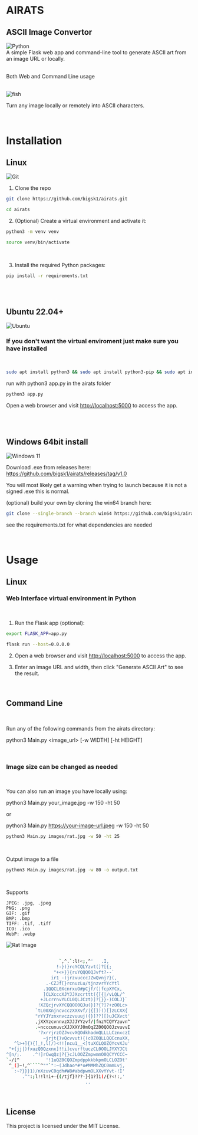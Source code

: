 # AIRATS  

## ASCII Image Convertor 
![Python](https://img.shields.io/badge/python-3670A0?style=for-the-badge&logo=python&logoColor=ffdd54)
</br>
A simple Flask web app and command-line tool to generate ASCII art from an image URL or locally.

</br>
Both Web and Command Line usage

</br>
</br>

![fish](/images/fish.jpg)



Turn any image locally or remotely into ASCII characters.

</br>


# Installation

## Linux

![Git](https://img.shields.io/badge/git-%23F05033.svg?style=for-the-badge&logo=git&logoColor=white)

1. Clone the repo
```bash
git clone https://github.com/bigsk1/airats.git
```
```bash
cd airats
```

2. (Optional) Create a virtual environment and activate it:

```bash
python3 -m venv venv

source venv/bin/activate
```
</br>

3. Install the required Python packages:

```bash
pip install -r requirements.txt
```
</br>
</br>

## Ubuntu 22.04+
![Ubuntu](https://img.shields.io/badge/Ubuntu-E95420?style=for-the-badge&logo=ubuntu&logoColor=white)
### If you don't want the virtual enviroment just make sure you have installed 
</br>

```bash
sudo apt install python3 && sudo apt install python3-pip && sudo apt install python3-flask && python3 -m pip install Pillow && python3 -m pip install requests
```
run with python3 app.py in the airats folder

```bash
python3 app.py
```
Open a web browser and visit [http://localhost:5000](http://localhost:5000) to access the app.

</br>
</br>

## Windows 64bit install
![Windows 11](https://img.shields.io/badge/Windows%2011-%230079d5.svg?style=for-the-badge&logo=Windows%2011&logoColor=white)

Download .exe from releases here: https://github.com/bigsk1/airats/releases/tag/v1.0

You will most likely get a warning when trying to launch because it is not a signed .exe this is normal.

(optional)  build your own by cloning the win64 branch here:

```bash
git clone --single-branch --branch win64 https://github.com/bigsk1/airats.git
```
see the requirements.txt for what dependencies are needed

</br>

# Usage

## Linux

### Web Interface virtual environment in Python

</br>

1. Run the Flask app (optional):

```bash
export FLASK_APP=app.py
```
```bash
flask run --host=0.0.0.0
```

2. Open a web browser and visit [http://localhost:5000](http://localhost:5000) to access the app.

3. Enter an image URL and width, then click "Generate ASCII Art" to see the result.



</br>

## Command Line

</br>

Run any of the following commands from the airats directory:

python3 Main.py <image_url> [-w WIDTH] [-ht HEIGHT]

</br>

### Image size can be changed as needed

</br>

You can also run an image you have locally using:


python3 Main.py your_image.jpg -w 150 -ht 50

or 

python3 Main.py https://your-image-url.jpeg -w 150 -ht 50



```bash
python3 Main.py images/rat.jpg -w 50 -ht 25
```
</br>

Output image to a file
```bash
python3 Main.py images/rat.jpg -w 80 -o output.txt
```

</br>

Supports 

    JPEG: .jpg, .jpeg
    PNG: .png
    GIF: .gif
    BMP: .bmp
    TIFF: .tif, .tiff
    ICO: .ico
    WebP: .webp

![Rat Image](/images/rat.jpg)

```bash
                                 
                    `,^.`:l!<;,^'   .I, 
                   !-})}rcYCQLYzvt(]?[{; 
                  "+<+}}{ruYQQQ0QJvft?--` 
                 ir1_-)jrzvucccJZwQvnj?}(, 
               .-CZJf[}rcnuzLu/tjnzvrYYcYtl 
              .1QQCL0XcnrxuO#pCjf/(|fcpXYCx, 
              ]CLXcccXJYJJXzcrttt({[{|/vLQL/^ 
             +JLcrrnvYLCL0QLJCzt)]?[}}-)COLJ}`
            !XZQcjrvXYCQQOO0QJu(}]?{?]?+zO0Lc> 
           `tL00XnjncvcczXXXvf/|{[])()[]zLCXX{
           "rYYJYznxnvczzvuuuj({}]??][)uJCXvct'
           ,jXXYzcvnnvzXJJJYYzvf/|fnzYCQYYzuvn^
           .~ncccunuvcXJJXXYJ0mOqZZ00QO0JzvuvvI
            '?xrrjrzOZJvcvXQOdkhadmQLLLLCznxczI
              ~jrjt{)vQcvvut){(c0ZOQLLQQCcnuXX,
   ^l>+]{){]_!,l[/)<!!]ncu1__<]tuXCLQOZQYcvXJu'
 "+{jj|)fxuzQ0Qzxnx]!!i]cvurftuczCL0OOLJYXYJCt 
^[n/;.    .^!]rCwqQz|?{}cJLOOZZmpwmmO0QCYYCCC~
`-/[^          '!1uQZ0CQOZmpdppkkbkpmOLCLOZOt'
 ^_(]~!,^````^""`":~(Jdhao*#*o#MMMhZQC0mmLvj, 
   :~?}}}1)/nXzuvC0qdh#W8#abdpwmOLXXvYYvt-!I'
      .^":;l!!l!i+-{(/tjf}???-}{1?]1(/{?<!:,'
                              ..            
```

</br>

  ## License

This project is licensed under the MIT License.
